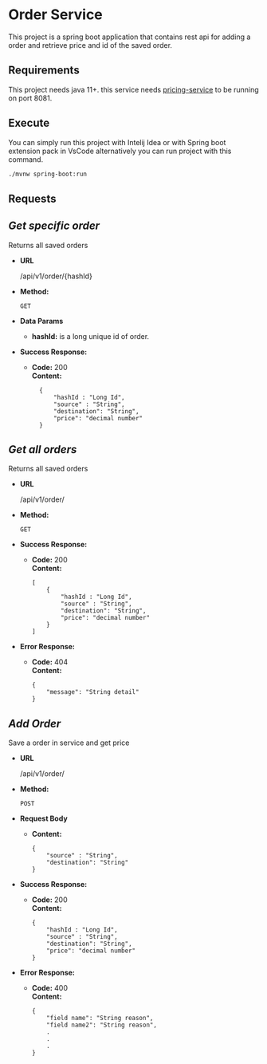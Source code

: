 # Order Service

This project is a spring boot application that contains rest api for adding a order and retrieve price and id of the saved order. 

## Requirements

This project needs java 11+. this service needs [pricing-service](https://github.com/iahrari/Pricing-Service-Example) to be running on port 8081.

## Execute
You can simply run this project with Intelij Idea or with Spring boot extension pack in VsCode alternatively you can run project with this command.

```bash
./mvnw spring-boot:run
```

## Requests

***Get specific order***
----
  Returns all saved orders

* **URL**

  /api/v1/order/{hashId}

* **Method:**

  `GET`

* **Data Params**

  * **hashId:** is a long unique id of order.

* **Success Response:**

  * **Code:** 200 <br />
    **Content:** 
    ```
      { 
          "hashId : "Long Id", 
          "source" : "String", 
          "destination": "String", 
          "price": "decimal number" 
      }
    ```
***Get all orders***
----
  Returns all saved orders

* **URL**

  /api/v1/order/

* **Method:**

  `GET`

* **Success Response:**

  * **Code:** 200 <br />
    **Content:** 
    ```
    [
        { 
            "hashId : "Long Id", 
            "source" : "String", 
            "destination": "String", 
            "price": "decimal number" 
        }
    ]
    ```
* **Error Response:**

  * **Code:** 404 <br />
    **Content:** 
    ```
    { 
        "message": "String detail"
    }
    ```
    
***Add Order***
----
  Save a order in service and get price

* **URL**

  /api/v1/order/

* **Method:**

  `POST`

* **Request Body**
    * **Content:** 
        ```
        { 
            "source" : "String", 
            "destination": "String"
        }
        ```

* **Success Response:**

  * **Code:** 200 <br />
    **Content:** 
    ```
    { 
        "hashId : "Long Id", 
        "source" : "String", 
        "destination": "String", 
        "price": "decimal number" 
    }
    ```
* **Error Response:**

  * **Code:** 400 <br />
    **Content:** 
    ```
    { 
        "field name": "String reason",
        "field name2": "String reason",
        .
        .
        .
    }
    ```


